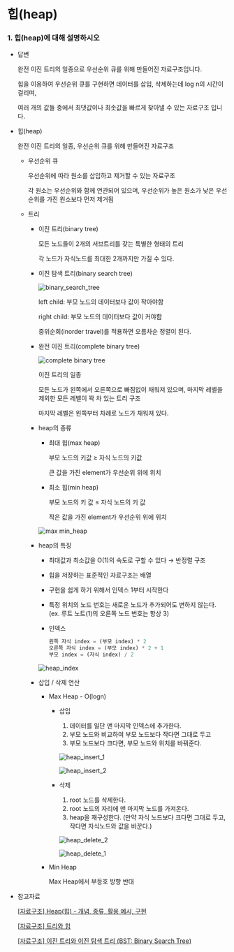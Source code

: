 # 힙(heap)

### 1. 힙(heap)에 대해 설명하시오
- 답변
        
  완전 이진 트리의 일종으로 우선순위 큐를 위해 만들어진 자료구조입니다.
        
  힙을 이용하여 우선순위 큐를 구현하면 데이터를 삽입, 삭제하는데 log n의 시간이 걸리며,
        
  여러 개의 값들 중에서 최댓값이나 최솟값을 빠르게 찾아낼 수 있는 자료구조 입니다.
        
- 힙(heap)
        
  완전 이진 트리의 일종, 우선순위 큐를 위해 만들어진 자료구조
        
    - 우선순위 큐
            
      우선순위에 따라 원소를 삽입하고 제거할 수 있는 자료구조
            
      각 원소는 우선순위와 함께 연관되어 있으며, 우선순위가 높은 원소가 낮은 우선순위를 가진 원소보다 먼저 제거됨
            
    - 트리
        - 이진 트리(binary tree)
                
            모든 노드들이 2개의 서브트리를 갖는 특별한 형태의 트리
                
            각 노드가 자식노드를 최대한 2개까지만 가질 수 있다.
                
        - 이진 탐색 트리(binary search tree)
                
            ![binary_search_tree](https://user-images.githubusercontent.com/88701965/224234894-efaddd8c-ad9d-460a-aecf-8a2965640450.png)
                
            left child: 부모 노드의 데이터보다 값이 작아야함
                
            right child: 부모 노드의 데이터보다 값이 커야함
                
            중위순회(inorder travel)를 적용하면 오름차순 정렬이 된다.
                
        - 완전 이진 트리(complete binary tree)
                
            ![complete binary tree](https://user-images.githubusercontent.com/88701965/224234902-844a80e3-5e00-4dd3-bfb2-1d4388a75410.png)
                
            이진 트리의 일종
                
            모든 노드가 왼쪽에서 오른쪽으로 빠짐없이 채워져 있으며, 마지막 레벨을 제외한 모든 레벨이 꽉 차 있는 트리 구조
                
            마지막 레벨은 왼쪽부터 차례로 노드가 채워져 있다.
                
        
        - heap의 종류
            - 최대 힙(max heap)
                
                부모 노드의 키값 ≥ 자식 노드의 키값
                
                큰 값을 가진 element가 우선순위 위에 위치
                
            - 최소 힙(min heap)
                
                부모 노드의 키 값 ≤ 자식 노드의 키 값
                
                작은 값을 가진 element가 우선순위 위에 위치
                
            
            ![max min_heap](https://user-images.githubusercontent.com/88701965/224234931-d9e6c4bc-1825-4937-98d0-269b6498fac0.png)
            
        - heap의 특징
            - 최대값과 최소값을 O(1)의 속도로 구할 수 있다 → 반정렬 구조
            - 힙을 저장하는 표준적인 자료구조는 배열
            - 구현을 쉽게 하기 위해서 인덱스 1부터 시작한다
            - 특정 위치의 노드 번호는 새로운 노드가 추가되어도 변하지 않는다. (ex. 루트 노트(1)의 오른쪽 노드 번호는 항상 3)
            - 인덱스
                
                ```python
                왼쪽 자식 index = (부모 index) * 2
                오른쪽 자식 index = (부모 index) * 2 + 1
                부모 index = (자식 index) / 2
                ```
                
            
            ![heap_index](https://user-images.githubusercontent.com/88701965/224234971-30175a06-824d-4bfe-b862-32452dcf88a6.png)
            
        - 삽입 / 삭제 연산
            - Max Heap - O(logn)
                - 삽입
                    1. 데이터를 일단 맨 마지막 인덱스에 추가한다.
                    2. 부모 노드와 비교하여 부모 노드보다 작다면 그대로 두고
                    3. 부모 노드보다 크다면, 부모 노드와 위치를 바꿔준다.
                    
                    ![heap_insert_1](https://user-images.githubusercontent.com/88701965/224234988-c26115e6-ec6b-4b43-9afe-a084927334b7.png)
                    
                    ![heap_insert_2](https://user-images.githubusercontent.com/88701965/224234993-b1527c85-b25e-44b7-98e6-9998ebc88d39.png)
                    
                - 삭제
                    1. root 노드를 삭제한다.
                    2. root 노드의 자리에 맨 마지막 노드를 가져온다.
                    3. heap을 재구성한다. (만약 자식 노드보다 크다면 그대로 두고, 작다면 자식노드와 값을 바꾼다.)
                    
                    ![heap_delete_2](https://user-images.githubusercontent.com/88701965/224234999-f79695d0-ab21-45af-9529-9845ecb8cf51.png)

                    ![heap_delete_1](https://user-images.githubusercontent.com/88701965/224235003-1a3d0085-6939-41ed-a006-16e7d8543fce.png)
                    
            - Min Heap
                
                Max Heap에서 부등호 방향 반대
            

- 참고자료
    
    [[자료구조] Heap(힙) - 개념, 종류,  활용 예시, 구현](https://velog.io/@yanghl98/자료구조-Heap힙-개념-종류-활용-예시-구현)
    
    [[자료구조] 트리와 힙](https://velog.io/@humblechoi/자료구조-트리와-힙)
    
    [[자료구조] 이진 트리와 이진 탐색 트리 (BST: Binary Search Tree)](https://velog.io/@yeonkr/자료구조-이진-트리와-이진-탐색-트리-BST-Binary-Search-Tree)
